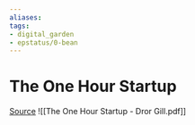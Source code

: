 ```yaml
---
aliases: 
tags: 
- digital_garden
- epstatus/0-bean
---
```

# The One Hour Startup

[Source](https://www.linkedin.com/posts/jan-hegewald_chatgpt-ai-startups-activity-7025768479358099456-UWae?utm_source=share&utm_medium=member_desktop)
![[The One Hour Startup - Dror Gill.pdf]]